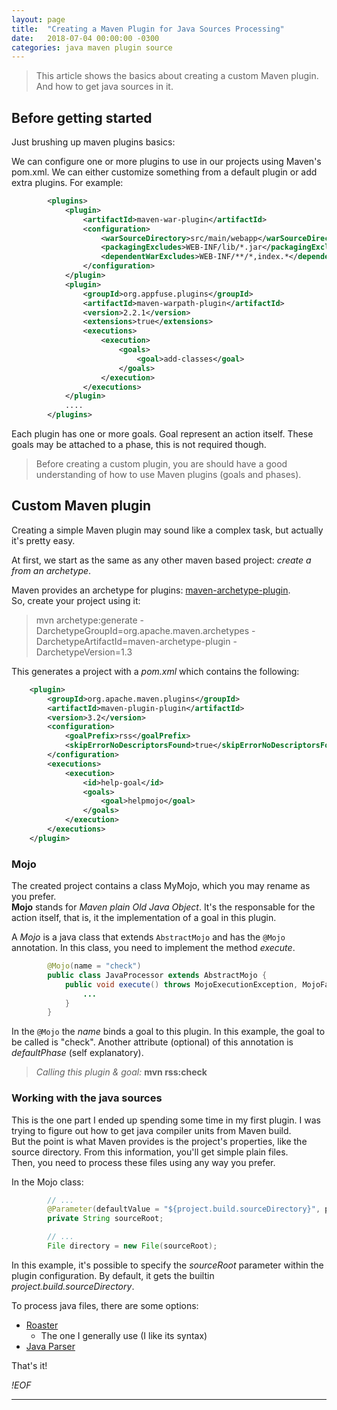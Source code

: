 ```yaml
---
layout: page
title:  "Creating a Maven Plugin for Java Sources Processing"
date:   2018-07-04 00:00:00 -0300
categories: java maven plugin source
---
```


> This article shows the basics about creating a custom Maven plugin. And how to get java sources in it.

## Before getting started

Just brushing up maven plugins basics:  

We can configure one or more plugins to use in our projects using Maven's pom.xml. 
We can either customize something from a default plugin or add extra plugins. For example:  

```xml
        <plugins>
			<plugin>
				<artifactId>maven-war-plugin</artifactId>
				<configuration>
					<warSourceDirectory>src/main/webapp</warSourceDirectory>
					<packagingExcludes>WEB-INF/lib/*.jar</packagingExcludes>
					<dependentWarExcludes>WEB-INF/**/*,index.*</dependentWarExcludes>
				</configuration>
			</plugin>
			<plugin>
				<groupId>org.appfuse.plugins</groupId>
				<artifactId>maven-warpath-plugin</artifactId>
				<version>2.2.1</version>
				<extensions>true</extensions>
				<executions>
					<execution>
						<goals>
							<goal>add-classes</goal>
						</goals>
					</execution>
				</executions>
			</plugin>
            ....
        </plugins>
```  

Each plugin has one or more goals. Goal represent an action itself.  These goals may be attached to a phase, this is not required though. 

> Before creating a custom plugin, you are should have a good understanding of how to use Maven plugins (goals and phases).  

## Custom Maven plugin

Creating a simple Maven plugin may sound like a complex task, but actually it's pretty easy.  

At first, we start as the same as any other maven based project: *create a from an archetype*.

Maven provides an archetype for plugins: [maven-archetype-plugin](https://maven.apache.org/archetypes/maven-archetype-plugin/).  
So, create your project using it:

> mvn archetype:generate -DarchetypeGroupId=org.apache.maven.archetypes -DarchetypeArtifactId=maven-archetype-plugin -DarchetypeVersion=1.3

This generates a project with a *pom.xml* which contains the following:  

```xml
    <plugin>
        <groupId>org.apache.maven.plugins</groupId>
        <artifactId>maven-plugin-plugin</artifactId>
        <version>3.2</version>
        <configuration>
            <goalPrefix>rss</goalPrefix>
            <skipErrorNoDescriptorsFound>true</skipErrorNoDescriptorsFound>
        </configuration>
        <executions>
            <execution>
                <id>help-goal</id>
                <goals>
                    <goal>helpmojo</goal>
                </goals>
            </execution>
        </executions>
    </plugin>
```

### Mojo

The created project contains a class MyMojo, which you may rename as you prefer.  
**Mojo** stands for *Maven plain Old Java Object*. It's the responsable for the action itself, that is, it the implementation of a goal in this plugin.  

A *Mojo* is a java class that extends `AbstractMojo` and has the `@Mojo` annotation. In this class, you need to implement the method *execute*.  

```java
        @Mojo(name = "check")
        public class JavaProcessor extends AbstractMojo {
            public void execute() throws MojoExecutionException, MojoFailureException {
                ...
            }
        }
```        

In the `@Mojo` the *name* binds a goal to this plugin. In this example, the goal to be called is "check".  Another attribute (optional) of this annotation is *defaultPhase* (self explanatory). 

> *Calling this plugin & goal:* **mvn rss:check**

### Working with the java sources

This is the one part I ended up spending some time in my first plugin. I was trying to figure out how to get java compiler units from Maven build.  
But the point is what Maven provides is the project's properties, like the source directory. From this information, you'll get simple plain files.  
Then, you need to process these files using any way you prefer.

In the Mojo class: 

```java
        // ...
        @Parameter(defaultValue = "${project.build.sourceDirectory}", property = "sourceRoot")
	    private String sourceRoot;

        // ...
        File directory = new File(sourceRoot);
```

In this example, it's possible to specify the *sourceRoot* parameter within the plugin configuration. By default, it gets the builtin *project.build.sourceDirectory*.  

To process java files, there are some options:

* [Roaster](https://github.com/forge/roaster)
    * The one I generally use (I like its syntax)
* [Java Parser](https://github.com/javaparser/javaparser)

That's it!

*!EOF*

---
